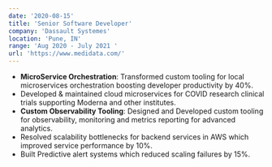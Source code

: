 ```yaml
---
date: '2020-08-15'
title: 'Senior Software Developer'
company: 'Dassault Systemes'
location: 'Pune, IN'
range: 'Aug 2020 - July 2021 '
url: 'https://www.medidata.com/'
---
```


- **MicroService Orchestration**:  Transformed custom tooling for local microservices orchestration boosting developer productivity by 40%.
- Developed & maintained cloud microservices for COVID research clinical trials supporting Moderna and other institutes.  
- **Custom Observability Tooling**: Designed and Developed custom tooling for observability, monitoring and metrics reporting for advanced analytics.
- Resolved scalability bottlenecks for backend services in AWS which improved service performance by 10%.
- Built Predictive alert systems which reduced scaling failures by 15%.

